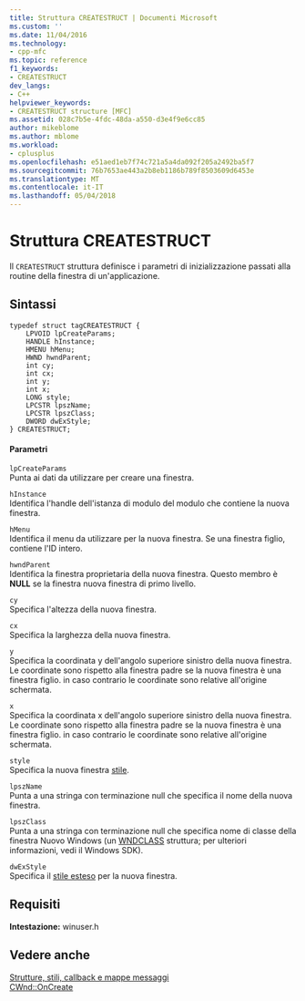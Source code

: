 ```yaml
---
title: Struttura CREATESTRUCT | Documenti Microsoft
ms.custom: ''
ms.date: 11/04/2016
ms.technology:
- cpp-mfc
ms.topic: reference
f1_keywords:
- CREATESTRUCT
dev_langs:
- C++
helpviewer_keywords:
- CREATESTRUCT structure [MFC]
ms.assetid: 028c7b5e-4fdc-48da-a550-d3e4f9e6cc85
author: mikeblome
ms.author: mblome
ms.workload:
- cplusplus
ms.openlocfilehash: e51aed1eb7f74c721a5a4da092f205a2492ba5f7
ms.sourcegitcommit: 76b7653ae443a2b8eb1186b789f8503609d6453e
ms.translationtype: MT
ms.contentlocale: it-IT
ms.lasthandoff: 05/04/2018
---
```

# <a name="createstruct-structure"></a>Struttura CREATESTRUCT
Il `CREATESTRUCT` struttura definisce i parametri di inizializzazione passati alla routine della finestra di un'applicazione.  
  
## <a name="syntax"></a>Sintassi  
  
```  
typedef struct tagCREATESTRUCT {  
    LPVOID lpCreateParams;  
    HANDLE hInstance;  
    HMENU hMenu;  
    HWND hwndParent;  
    int cy;  
    int cx;  
    int y;  
    int x;  
    LONG style;  
    LPCSTR lpszName;  
    LPCSTR lpszClass;  
    DWORD dwExStyle;  
} CREATESTRUCT;  
```  
  
#### <a name="parameters"></a>Parametri  
 `lpCreateParams`  
 Punta ai dati da utilizzare per creare una finestra.  
  
 `hInstance`  
 Identifica l'handle dell'istanza di modulo del modulo che contiene la nuova finestra.  
  
 `hMenu`  
 Identifica il menu da utilizzare per la nuova finestra. Se una finestra figlio, contiene l'ID intero.  
  
 `hwndParent`  
 Identifica la finestra proprietaria della nuova finestra. Questo membro è **NULL** se la finestra nuova finestra di primo livello.  
  
 `cy`  
 Specifica l'altezza della nuova finestra.  
  
 `cx`  
 Specifica la larghezza della nuova finestra.  
  
 `y`  
 Specifica la coordinata y dell'angolo superiore sinistro della nuova finestra. Le coordinate sono rispetto alla finestra padre se la nuova finestra è una finestra figlio. in caso contrario le coordinate sono relative all'origine schermata.  
  
 `x`  
 Specifica la coordinata x dell'angolo superiore sinistro della nuova finestra. Le coordinate sono rispetto alla finestra padre se la nuova finestra è una finestra figlio. in caso contrario le coordinate sono relative all'origine schermata.  
  
 `style`  
 Specifica la nuova finestra [stile](../../mfc/reference/styles-used-by-mfc.md).  
  
 `lpszName`  
 Punta a una stringa con terminazione null che specifica il nome della nuova finestra.  
  
 `lpszClass`  
 Punta a una stringa con terminazione null che specifica nome di classe della finestra Nuovo Windows (un [WNDCLASS](http://msdn.microsoft.com/library/windows/desktop/ms633576) struttura; per ulteriori informazioni, vedi il Windows SDK).  
  
 `dwExStyle`  
 Specifica il [stile esteso](../../mfc/reference/styles-used-by-mfc.md#extended-window-styles) per la nuova finestra.  
  
## <a name="requirements"></a>Requisiti  
 **Intestazione:** winuser.h  
  
## <a name="see-also"></a>Vedere anche  
 [Strutture, stili, callback e mappe messaggi](../../mfc/reference/structures-styles-callbacks-and-message-maps.md)   
 [CWnd::OnCreate](../../mfc/reference/cwnd-class.md#oncreate)


